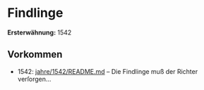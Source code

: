 # Findlinge

**Ersterwähnung:** 1542

## Vorkommen
- 1542: [jahre/1542/README.md](../jahre/1542/README.md) – Die Findlinge muß der Richter verſorgen...
